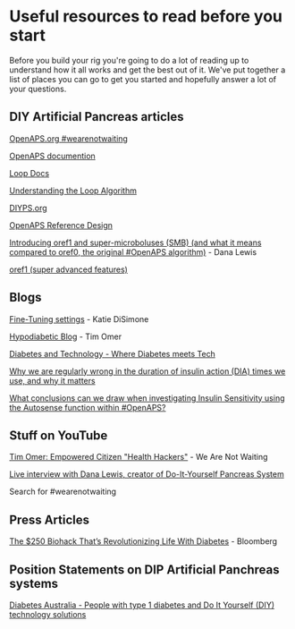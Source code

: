 # Useful resources to read before you start

Before you build your rig you're going to do a lot of reading up to understand how it all works and get the best out of it. We've put together a list of places you can go to get you started and hopefully answer a lot of your questions.

## DIY Artificial Pancreas articles

[OpenAPS.org #wearenotwaiting](https://openaps.org/)

[OpenAPS documention](http://openaps.readthedocs.io/en/latest/)

[Loop Docs](https://loopkit.github.io/loopdocs/)

[Understanding the Loop Algorithm](Loop_Algorithm.md)

[DIYPS.org](https://diyps.org/)

[OpenAPS Reference Design](https://openaps.org/reference-design/)

[Introducing oref1 and super-microboluses (SMB) (and what it means compared to oref0, the original #OpenAPS algorithm)](https://diyps.org/2017/04/30/introducing-oref1-and-super-microboluses-smb-and-what-it-means-compared-to-oref0-the-original-openaps-algorithm/) - Dana Lewis

[oref1 (super advanced features)](http://openaps.readthedocs.io/en/dev/docs/Customize-Iterate/oref1.html)

## Blogs

[Fine-Tuning settings](http://seemycgm.com/2017/10/29/fine-tuning-settings/) - Katie DiSimone

[Hypodiabetic Blog](https://www.hypodiabetic.co.uk/) - Tim Omer

[Diabetes and Technology - Where Diabetes meets Tech](http://www.diabettech.com/)

[Why we are regularly wrong in the duration of insulin action (DIA) times we use, and why it matters](http://www.diabettech.com/insulin/why-we-are-regularly-wrong-in-the-duration-of-insulin-action-dia-times-we-use-and-why-it-matters/)

[What conclusions can we draw when investigating Insulin Sensitivity using the Autosense function within #OpenAPS?](http://www.diabettech.com/openaps/what-conclusions-can-we-draw-when-investigating-insulin-sensitivity-using-the-autosens-function-within-openaps-an-n1-study/)

## Stuff on YouTube

[Tim Omer: Empowered Citizen "Health Hackers"](https://www.youtube.com/watch?v=RjhkRmL1wOI) - We Are Not Waiting

[Live interview with Dana Lewis, creator of Do-It-Yourself Pancreas System](https://www.youtube.com/watch?v=uvjrPrH0Hrw)

Search for #wearenotwaiting

## Press Articles

[The $250 Biohack That’s Revolutionizing Life With Diabetes](http://androidaps-altguide.readthedocs.io/en/latest/pages/Reading_List.html) - Bloomberg

## Position Statements on DIP Artificial Panchreas systems

[Diabetes Australia - People with type 1 diabetes and
Do It Yourself (DIY) technology solutions](https://static.diabetesaustralia.com.au/s/fileassets/diabetes-australia/ee67e929-5ffc-411f-b286-1ca69e181d1a.pdf)